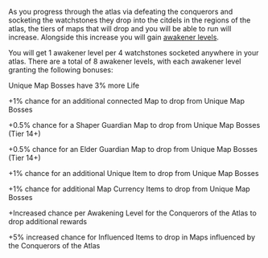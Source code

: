 
As you progress through the atlas via defeating the conquerors and socketing the watchstones they drop into the citdels in the regions of the atlas,
the tiers of maps that will drop and you will be able to run will increase. Alongside this increase you will gain [awakener levels](<https://pathofexile.gamepedia.com/Atlas_of_Worlds#Awakening_Level>).

You will get 1 awakener level per 4 watchstones socketed anywhere in your atlas. There are a total of 8 awakener levels, with each awakener level granting the following bonuses:

Unique Map Bosses have 3% more Life

\+1% chance for an additional connected Map to drop from Unique Map Bosses

\+0.5% chance for a Shaper Guardian Map to drop from Unique Map Bosses (Tier 14+)

\+0.5% chance for an Elder Guardian Map to drop from Unique Map Bosses (Tier 14+)

\+1% chance for an additional Unique Item to drop from Unique Map Bosses

\+1% chance for additional Map Currency Items to drop from Unique Map Bosses

\+Increased chance per Awakening Level for the Conquerors of the Atlas to drop additional rewards

\+5% increased chance for Influenced Items to drop in Maps influenced by the Conquerors of the Atlas
